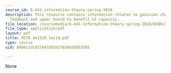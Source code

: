 ```yaml
---
course_id: 6-441-information-theory-spring-2010
description: This resource contains information related to gaussian channels with
  feedback and upper bound to benefit of capacity.
file_location: /coursemedia/6-441-information-theory-spring-2010/8486c1dc857447a91b1f0286dd853505_MIT6_441S10_lec19.pdf
file_type: application/pdf
layout: pdf
title: MIT6_441S10_lec19.pdf
type: course
uid: 8486c1dc857447a91b1f0286dd853505

---
```

None